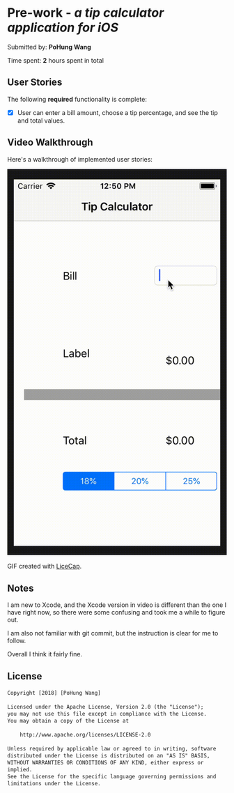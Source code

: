 # Pre-work - *a tip calculator application for iOS*

Submitted by: **PoHung Wang**

Time spent: **2** hours spent in total

## User Stories

The following **required** functionality is complete:

* [x] User can enter a bill amount, choose a tip percentage, and see the tip and total values.


## Video Walkthrough 

Here's a walkthrough of implemented user stories:

<img src='https://github.com/paulpowang/codepath_ios_0_prework/blob/master/tip_calculator.gif' title='Video Walkthrough' width='' alt='Video Walkthrough' />

GIF created with [LiceCap](http://www.cockos.com/licecap/).

## Notes

I am new to Xcode, and the Xcode version in video is different than the one I have right now, so there were some confusing and took me a while to figure out.

I am also not familiar with git commit, but the instruction is clear for me to follow.

Overall I think it fairly fine.

## License

    Copyright [2018] [PoHung Wang]

    Licensed under the Apache License, Version 2.0 (the "License");
    you may not use this file except in compliance with the License.
    You may obtain a copy of the License at

        http://www.apache.org/licenses/LICENSE-2.0

    Unless required by applicable law or agreed to in writing, software
    distributed under the License is distributed on an "AS IS" BASIS,
    WITHOUT WARRANTIES OR CONDITIONS OF ANY KIND, either express or implied.
    See the License for the specific language governing permissions and
    limitations under the License.
